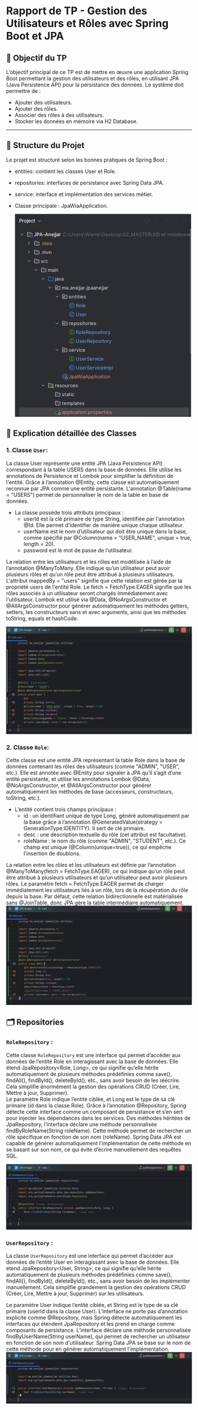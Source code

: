 # Rapport de TP - Gestion des Utilisateurs et Rôles avec Spring Boot et JPA

## 📌 Objectif du TP

L’objectif principal de ce TP est de mettre en œuvre une application Spring Boot permettant la gestion des utilisateurs et des rôles, en utilisant JPA (Java Persistence API) pour la persistance des données. Le système doit permettre de :

- Ajouter des utilisateurs.
- Ajouter des rôles.
- Associer des rôles à des utilisateurs.
- Stocker les données en mémoire via H2 Database.

---

## 🧱 Structure du Projet

Le projet est structuré selon les bonnes pratiques de Spring Boot :

- entities: contient les classes User et Role.  
- repositories: interfaces de persistance avec Spring Data JPA.  
- service: interface et implémentation des services métier.  
- Classe principale : JpaWiaApplication.
  
  ![img](structure.JPG)
## 📄 Explication détaillée des Classes
###  1. Classe `User`:  

La classe User représente une entité JPA (Java Persistence API) correspondant à la table USERS dans la base de données. Elle utilise les annotations de Persistence et Lombok pour simplifier la définition de l'entité. Grâce à l’annotation @Entity, cette classe est automatiquement reconnue par JPA comme une entité persistante. L'annotation @Table(name = "USERS") permet de personnaliser le nom de la table en base de données.  
- La classe possède trois attributs principaux :  
    - userId est la clé primaire de type String, identifiée par l'annotation @Id. Elle permet d'identifier de manière unique chaque utilisateur.  
    - userName est le nom d’utilisateur qui doit être unique dans la base, comme spécifié par @Column(name = "USER_NAME", unique = true, length = 20).  
    - password est le mot de passe de l’utilisateur.

      
La relation entre les utilisateurs et les rôles est modélisée à l’aide de l’annotation @ManyToMany. Elle indique qu’un utilisateur peut avoir plusieurs rôles et qu’un rôle peut être attribué à plusieurs utilisateurs. L'attribut mappedBy = "users" signifie que cette relation est gérée par la propriété users de l'entité Role. Le fetch = FetchType.EAGER signifie que les rôles associés à un utilisateur seront chargés immédiatement avec l'utilisateur. Lombok est utilisé via @Data, @NoArgsConstructor et @AllArgsConstructor pour générer automatiquement les méthodes getters, setters, les constructeurs sans et avec arguments, ainsi que les méthodes toString, equals et hashCode.

  ![Texte alternatif](userclass.JPG)  
  ###  2. Classe `Role`:
  Cette classe est une entité JPA représentant la table Role dans la base de données contenant les rôles des utilisateurs (comme "ADMIN", "USER", etc.). Elle est annotée avec @Entity pour signaler à JPA qu’il s’agit d’une entité persistante, et utilise les annotations Lombok @Data, @NoArgsConstructor, et @AllArgsConstructor pour générer automatiquement les méthodes de base (accesseurs, constructeurs, toString, etc.).  
- L’entité contient trois champs principaux :  
   - id : un identifiant unique de type Long, généré automatiquement par la base grâce à l’annotation @GeneratedValue(strategy = GenerationType.IDENTITY). Il sert de clé primaire.
   - desc : une description textuelle du rôle (cet attribut est facultative).  
   - roleName : le nom du rôle (comme "ADMIN", "STUDENT", etc.). Ce champ est unique (@Column(unique=true)), ce qui empêche l’insertion de doublons.  

La relation entre les rôles et les utilisateurs est définie par l’annotation @ManyToMany(fetch = FetchType.EAGER), ce qui indique qu’un rôle peut être attribué à plusieurs utilisateurs et qu’un utilisateur peut avoir plusieurs rôles. Le paramètre fetch = FetchType.EAGER permet de charger immédiatement les utilisateurs liés à un rôle, lors de la récupération du rôle depuis la base. Par défaut, cette relation bidirectionnelle est matérialisée sans @JoinTable, donc JPA gère la table intermédiaire automatiquement.
  ![Texte alternatif](roleclass.JPG) 
## 🗂️ Repositories
###  `RoleRepository` : 
Cette classe `RoleRepository`  est une interface qui permet d’accéder aux données de l’entité Role en interagissant avec la base de données. Elle étend JpaRepository<Role, Long>, ce qui signifie qu’elle hérite automatiquement de plusieurs méthodes prédéfinies comme save(), findAll(), findById(), deleteById(), etc., sans avoir besoin de les réécrire. Cela simplifie énormément la gestion des opérations CRUD (Créer, Lire, Mettre à jour, Supprimer).  
Le paramètre Role indique l’entité ciblée, et Long est le type de sa clé primaire (id dans la classe Role). Grâce à l’annotation @Repository, Spring détecte cette interface comme un composant de persistance et s’en sert pour injecter les dépendances dans les services. Des méthodes héritées de JpaRepository, l’interface déclare une méthode personnalisée findByRoleName(String roleName). Cette méthode permet de rechercher un rôle spécifique en fonction de son nom (roleName). Spring Data JPA est capable de générer automatiquement l'implémentation de cette méthode en se basant sur son nom, ce qui évite d’écrire manuellement des requêtes SQL.

  ![Texte alternatif](rolerepository.JPG) 

###  `UserRepository` :
La classe `UserRepository` est une interface qui permet d’accéder aux données de l’entité User en interagissant avec la base de données. Elle étend JpaRepository<User, String>, ce qui signifie qu’elle hérite automatiquement de plusieurs méthodes prédéfinies comme save(), findAll(), findById(), deleteById(), etc., sans avoir besoin de les implémenter manuellement. Cela simplifie grandement la gestion des opérations CRUD (Créer, Lire, Mettre à jour, Supprimer) sur les utilisateurs.  

Le paramètre User indique l’entité ciblée, et String est le type de sa clé primaire (userId dans la classe User). L’interface ne porte pas d’annotation explicite comme @Repository, mais Spring détecte automatiquement les interfaces qui étendent JpaRepository et les prend en charge comme composants de persistance. L’interface déclare une méthode personnalisée findByUserName(String userName), qui permet de rechercher un utilisateur en fonction de son nom d'utilisateur. Spring Data JPA se base sur le nom de cette méthode pour en générer automatiquement l'implémentation.
  ![Texte alternatif](userrepository.JPG) 







